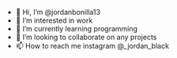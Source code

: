 - 👋 Hi, I’m @jordanbonilla13
- 👀 I’m interested in work
- 🌱 I’m currently learning programming
- 💞️ I’m looking to collaborate on any projects
- 📫 How to reach me instagram @_jordan_black

<!---
jordanbonilla13/jordanbonilla13 is a ✨ special ✨ repository because its `README.md` (this file) appears on your GitHub profile.
You can click the Preview link to take a look at your changes.
--->
